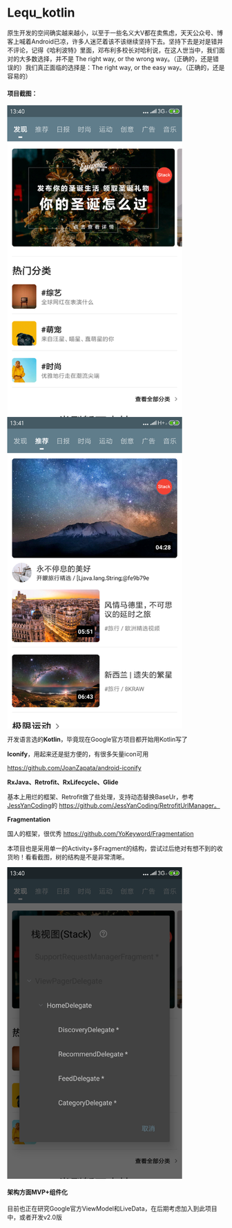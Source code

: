 # Lequ_kotlin

原生开发的空间确实越来越小，以至于一些名义大V都在卖焦虑，天天公众号、博客上喊着Android已凉，许多人迷茫着该不该继续坚持下去。坚持下去是对是错并不评论，记得《哈利波特》里面，邓布利多校长对哈利说，在这人世当中，我们面对的大多数选择，并不是 The right way, or the wrong way。（正确的，还是错误的）我们真正面临的选择是：The right way, or the easy way。（正确的，还是容易的）

#### 项目截图：

<img src="graphics/HOME1.png" height="720" align="center">   <img src="graphics/HOME2.png" height="720" align="center">

开发语言选的**Kotlin**，毕竟现在Google官方项目都开始用Kotlin写了

**Iconify**，用起来还是挺方便的，有很多矢量icon可用

https://github.com/JoanZapata/android-iconify

**RxJava、Retrofit、RxLifecycle、Glide**

基本上用烂的框架、Retrofit做了些处理，支持动态替换BaseUr，参考[JessYanCoding](https://github.com/JessYanCoding)的 https://github.com/JessYanCoding/RetrofitUrlManager。

**Fragmentation**

国人的框架，很优秀 https://github.com/YoKeyword/Fragmentation

本项目也是采用单一的Activity+多Fragment的结构，尝试过后绝对有想不到的收货哟！看看截图，树的结构是不是非常清晰。

<img src="graphics/fragmentMG.png" height="720" align="center">

#### 架构方面MVP+组件化

目前也正在研究Google官方ViewModel和LiveData，在后期考虑加入到此项目中，或者开发v2.0版
